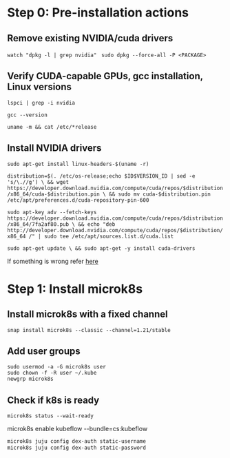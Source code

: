 # Step 0: Pre-installation actions
## Remove existing NVIDIA/cuda drivers
`watch "dpkg -l | grep nvidia"
`
`sudo dpkg --force-all -P <PACKAGE>`
## Verify CUDA-capable GPUs, gcc installation, Linux versions
`lspci | grep -i nvidia`

`gcc --version`

`uname -m && cat /etc/*release`
## Install NVIDIA drivers
`sudo apt-get install linux-headers-$(uname -r)`

`distribution=$(. /etc/os-release;echo $ID$VERSION_ID | sed -e 's/\.//g') \
   && wget https://developer.download.nvidia.com/compute/cuda/repos/$distribution/x86_64/cuda-$distribution.pin \
   && sudo mv cuda-$distribution.pin /etc/apt/preferences.d/cuda-repository-pin-600`
   
`sudo apt-key adv --fetch-keys https://developer.download.nvidia.com/compute/cuda/repos/$distribution/x86_64/7fa2af80.pub \
   && echo "deb http://developer.download.nvidia.com/compute/cuda/repos/$distribution/x86_64 /" | sudo tee /etc/apt/sources.list.d/cuda.list`
   
`sudo apt-get update \
   && sudo apt-get -y install cuda-drivers`
   


If something is wrong refer [here](https://docs.nvidia.com/cuda/cuda-installation-guide-linux/index.html)
# Step 1: Install microk8s
## Install microk8s with a fixed channel
`snap install microk8s --classic --channel=1.21/stable`
## Add user groups
```
sudo usermod -a -G microk8s user
sudo chown -f -R user ~/.kube
newgrp microk8s
```
## Check if k8s is ready
`microk8s status --wait-ready`

microk8s enable kubeflow --bundle=cs:kubeflow

```bash
microk8s juju config dex-auth static-username
microk8s juju config dex-auth static-password

```
